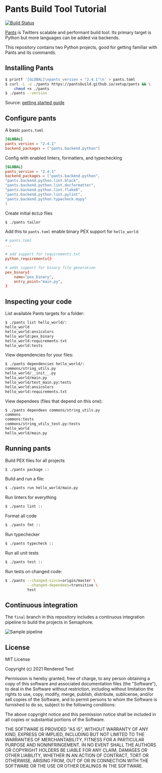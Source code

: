 # Pants Build Tool Tutorial

[![Build Status](https://semaphore-demos.semaphoreci.com/badges/semaphore-demo-python-pants/branches/master.svg)](https://semaphore-demos.semaphoreci.com/projects/semaphore-demo-python-pants)

[Pants](https://www.pantsbuild.org/) is Twitters scalable and performant build tool. Its primary target is Python but more languages can be added via backends.

This repository contains two Python projects, good for getting familiar with Pants and its commands.
## Installing Pants

```bash
$ printf '[GLOBAL]\npants_version = "2.4.1"\n' > pants.toml
$ curl -L -o ./pants https://pantsbuild.github.io/setup/pants && \
    chmod +x ./pants
$ ./pants --version
```

Source: [getting started guide](https://www.pantsbuild.org/docs/installation)
## Configure pants

A basic `pants.toml`

```toml
[GLOBAL]
pants_version = "2.4.1"
backend_packages = ["pants.backend.python"]
```

Config with enabled linters, formatters, and typechecking

```toml
[GLOBAL]
pants_version = "2.4.1"
backend_packages = ["pants.backend.python",
"pants.backend.python.lint.black",
"pants.backend.python.lint.docformatter",
"pants.backend.python.lint.flake8",
"pants.backend.python.lint.pylint",
"pants.backend.python.typecheck.mypy"
]
```

Create initial `BUILD` files
```bash
$ ./pants tailor
```

Add this to `pants.toml` enable binary PEX support for `hello_world`:

```toml
# pants.toml
...

# add support for requirements.txt
python_requirements()

# adds support for binary file generation
pex_binary(
    name="pex_binary",
    entry_point="main.py",
)
```

## Inspecting your code

List available Pants targets for a folder:

```bash
$ ./pants list hello_world/:
hello_world
hello_world:ansicolors
hello_world:pex_binary
hello_world:requirements.txt
hello_world:tests
```

View dependencies for your files:

```bash
$ ./pants dependencies hello_world/:
commons/string_utils.py
hello_world/__init__.py
hello_world/main.py
hello_world/test_main.py:tests
hello_world:ansicolors
hello_world:requirements.txt
```

View dependees (files that depend on this one):

```bash
$ ./pants dependees commons/string_utils.py
commons
commons:tests
commons/string_utils_test.py:tests
hello_world
hello_world/main.py
```


## Running pants

Build PEX files for all projects
```bash
$ ./pants package ::
```

Build and run a file:
```bash
$ ./pants run hello_world/main.py
```

Run linters for everything
```bash
$ ./pants lint ::
```

Format all code
```bash
$ ./pants fmt ::
```

Run typechecker
```bash
$ ./pants typecheck ::
```

Run all unit tests
```bash
$ ./pants test ::
```

Run tests on changed code:
```bash
$ ./pants --changed-since=origin/master \
          --changed-dependees=transitive \
          test
```

## Continuous integration

The `final` branch in this repository includes a continuous integration pipeline to build the projects in Semaphore.

![Sample pipeline](https://raw.githubusercontent.com/semaphoreci-demos/semaphore-demo-python-pants/master/pipeline.png)

## License

MIT License

Copyright (c) 2021 Rendered Text

Permission is hereby granted, free of charge, to any person obtaining a copy of this software and associated documentation files (the "Software"), to deal in the Software without restriction, including without limitation the rights to use, copy, modify, merge, publish, distribute, sublicense, and/or sell copies of the Software, and to permit persons to whom the Software is furnished to do so, subject to the following conditions:

The above copyright notice and this permission notice shall be included in all copies or substantial portions of the Software.

THE SOFTWARE IS PROVIDED "AS IS", WITHOUT WARRANTY OF ANY KIND, EXPRESS OR IMPLIED, INCLUDING BUT NOT LIMITED TO THE WARRANTIES OF MERCHANTABILITY, FITNESS FOR A PARTICULAR PURPOSE AND NONINFRINGEMENT. IN NO EVENT SHALL THE AUTHORS OR COPYRIGHT HOLDERS BE LIABLE FOR ANY CLAIM, DAMAGES OR OTHER LIABILITY, WHETHER IN AN ACTION OF CONTRACT, TORT OR OTHERWISE, ARISING FROM, OUT OF OR IN CONNECTION WITH THE SOFTWARE OR THE USE OR OTHER DEALINGS IN THE SOFTWARE.



